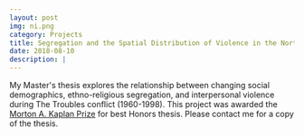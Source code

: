 ```yaml
---
layout: post
img: ni.png
category: Projects
title: Segregation and the Spatial Distribution of Violence in the Northern Ireland Conflict
date: 2018-08-10
description: |
---
```

My Master's thesis explores the relationship between changing social demographics, ethno-religious segregation, and interpersonal violence during The Troubles conflict (1960-1998). This project was awarded the <a href="https://cir.uchicago.edu/content/kaplan-prize">Morton A. Kaplan Prize</a> for best Honors thesis. Please contact me for a copy of the thesis.
